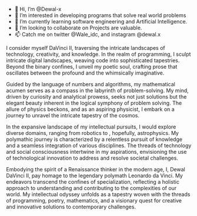 - 👋 Hi, I’m @Dewal-x
- 👀 I’m interested in developing programs that solve real world problems
- 🌱 I’m currently learning software engineering and Artificial Intelligence.
- 💞️ I’m looking to collaborate on Projects are valuable.
- 📫 Catch me on twitter @Wale_idc, and instagram @dewal.x

I consider myself DaVinci II, traversing the intricate landscapes of technology, creativity, and knowledge. In the realm of programming, I sculpt intricate digital landscapes, weaving code into sophisticated tapestries. Beyond the binary confines, I unveil my poetic soul, crafting prose that oscillates between the profound and the whimsically imaginative.

Guided by the language of numbers and algorithms, my mathematical acumen serves as a compass in the labyrinth of problem-solving. My mind, driven by curiosity and analytical prowess, seeks not just solutions but the elegant beauty inherent in the logical symphony of problem solving. The allure of physics beckons, and as an aspiring physicist, I embark on a journey to unravel the intricate tapestry of the cosmos.

In the expansive landscape of my intellectual pursuits, I would explore diverse domains, ranging from robotics to , hopefully, astrophysics. My polymathic journey is characterized by a relentless pursuit of knowledge and a seamless integration of various disciplines. The threads of technology and social consciousness intertwine in my aspirations, envisioning the use of technological innovation to address and resolve societal challenges.

Embodying the spirit of a Renaissance thinker in the modern age, I, Dewal DaVinci II, pay homage to the legendary polymath Leonardo da Vinci. My endeavors transcend the confines of specialization, reflecting a holistic approach to understanding and contributing to the complexities of our world. My intellectual odyssey unfolds as a tapestry woven with the threads of programming, poetry, mathematics, and a visionary quest for creative and innovative solutions to contemporary challenges.
